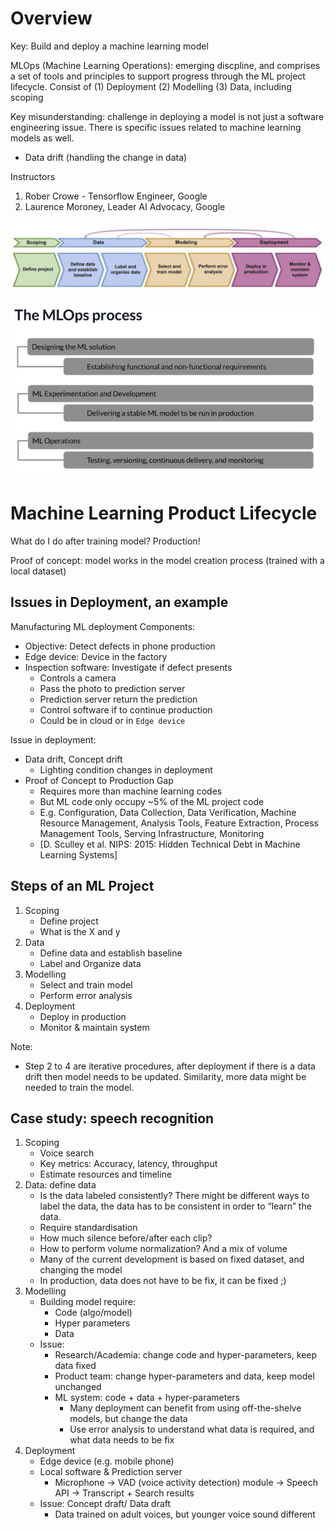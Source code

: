 # Overview

Key: Build and deploy a machine learning model

MLOps (Machine Learning Operations): emerging discpline, and comprises a
set of tools and principles to support progress through the ML project
lifecycle. Consist of (1) Deployment (2) Modelling (3) Data, including
scoping

Key misunderstanding: challenge in deploying a model is not just a
software engineering issue. There is specific issues related to machine
learning models as well.

-   Data drift (handling the change in data)

Instructors

1.  Rober Crowe - Tensorflow Engineer, Google
2.  Laurence Moroney, Leader AI Advocacy, Google

![Pipeline](./src/pipeline.jpg)

![Process](./src/process.jpg)

# Machine Learning Product Lifecycle

What do I do after training model? Production!

Proof of concept: model works in the model creation process (trained
with a local dataset)

## Issues in Deployment, an example

Manufacturing ML deployment Components:

-   Objective: Detect defects in phone production
-   Edge device: Device in the factory
-   Inspection software: Investigate if defect presents
    -   Controls a camera
    -   Pass the photo to prediction server
    -   Prediction server return the prediction
    -   Control software if to continue production
    -   Could be in cloud or in `Edge device`

Issue in deployment:

-   Data drift, Concept drift
    -   Lighting condition changes in deployment
-   Proof of Concept to Production Gap
    -   Requires more than machine learning codes
    -   But ML code only occupy ~5% of the ML project code
    -   E.g. Configuration, Data Collection, Data Verification, Machine
        Resource Management, Analysis Tools, Feature Extraction, Process
        Management Tools, Serving Infrastructure, Monitoring
    -   \[D. Sculley et al. NIPS: 2015: Hidden Technical Debt in Machine
        Learning Systems\]

## Steps of an ML Project

1.  Scoping
    -   Define project
    -   What is the X and y
2.  Data
    -   Define data and establish baseline
    -   Label and Organize data
3.  Modelling
    -   Select and train model
    -   Perform error analysis
4.  Deployment
    -   Deploy in production
    -   Monitor & maintain system

Note:

-   Step 2 to 4 are iterative procedures, after deployment if there is a
    data drift then model needs to be updated. Similarity, more data
    might be needed to train the model.

## Case study: speech recognition

1.  Scoping
    -   Voice search
    -   Key metrics: Accuracy, latency, throughput
    -   Estimate resources and timeline
2.  Data: define data
    -   Is the data labeled consistently? There might be different ways
        to label the data, the data has to be consistent in order to
        “learn” the data.
    -   Require standardisation
    -   How much silence before/after each clip?
    -   How to perform volume normalization? And a mix of volume
    -   Many of the current development is based on fixed dataset, and
        changing the model
    -   In production, data does not have to be fix, it can be fixed ;)
3.  Modelling
    -   Building model require:
        -   Code (algo/model)
        -   Hyper parameters
        -   Data
    -   Issue:
        -   Research/Academia: change code and hyper-parameters, keep
            data fixed
        -   Product team: change hyper-parameters and data, keep model
            unchanged
        -   ML system: code + data + hyper-parameters
            -   Many deployment can benefit from using off-the-shelve
                models, but change the data
            -   Use error analysis to understand what data is required,
                and what data needs to be fix
4.  Deployment
    -   Edge device (e.g. mobile phone)
    -   Local software & Prediction server
        -   Microphone -&gt; VAD (voice activity detection) module -&gt;
            Speech API -&gt; Transcript + Search results
    -   Issue: Concept draft/ Data draft
        -   Data trained on adult voices, but younger voice sound
            different
